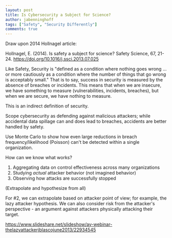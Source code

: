 ```yaml
---
layout: post
title: Is Cybersecurity a Subject for Science?
author: jabenninghoff
tags: ["Safety", "Security Differently"]
comments: true
---
```

Draw upon 2014 Hollnagel article:

Hollnagel, E. (2014). Is safety a subject for science? Safety Science, 67, 21-24. <https://doi.org/10.1016/j.ssci.2013.07.025>

Like Safety, Security is "defined as a condition where nothing goes wrong ... or more cautiously as a condition where the number of things that go wrong is acceptably small." That is to say, success in security is measured by the absence of breaches or incidents. This means that when we are insecure, we have something to measure (vulnerabilities, incidents, breaches), but when we are secure, we have nothing to measure.

This is an indirect definition of security.

Scope cybersecurity as defending against malicious attackers; while accidental data spillage can and does lead to breaches, accidents are better handled by safety.

Use Monte Carlo to show how even large reductions in breach frequency/likelihood (Poisson) can't be detected within a single organization.

How can we know what works?

1. Aggregating data on control effectiveness across many organizations
1. Studying *actual* attacker behavior (not imagined behavior)
1. Observing how attacks are successfully stopped

(Extrapolate and hypothesize from all)

For #2, we can extrapolate based on attacker point of view; for example, the lazy attacker hypothesis. We can also consider risk from the attacker's perspective - an argument against attackers physically attacking their target.

<https://www.slideshare.net/slideshow/av-webinar-thelazyattackerjblascojune2013/22934545>
